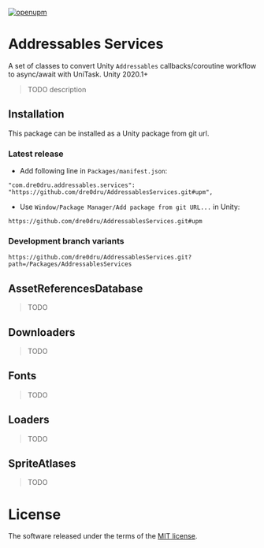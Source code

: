 [![openupm](https://img.shields.io/npm/v/com.dre0dru.addressables.services?label=openupm&registry_uri=https://package.openupm.com)](https://openupm.com/packages/com.dre0dru.addressables.services/)
# Addressables Services
A set of classes to convert Unity `Addressables` callbacks/coroutine workflow to async/await with UniTask.
Unity 2020.1+

> TODO description

## Installation
This package can be installed as a Unity package from git url.

### Latest release
- Add following line in `Packages/manifest.json`:
```
"com.dre0dru.addressables.services": "https://github.com/dre0dru/AddressablesServices.git#upm",
```
- Use `Window/Package Manager/Add package from git URL...` in Unity:
```
https://github.com/dre0dru/AddressablesServices.git#upm
```

### Development branch variants
```
https://github.com/dre0dru/AddressablesServices.git?path=/Packages/AddressablesServices
```

## AssetReferencesDatabase
> TODO

## Downloaders
> TODO

## Fonts
> TODO

## Loaders
> TODO

## SpriteAtlases
> TODO

# License
The software released under the terms of the [MIT license](./LICENSE.md).